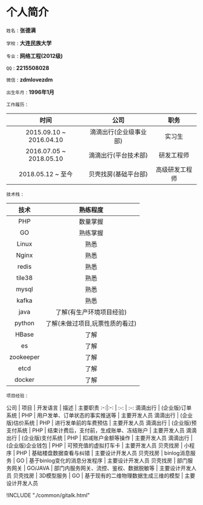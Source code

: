 个人简介
=======

`姓名` : **张德满**

`学校` : **大连民族大学**

`专业` : **网络工程(2012级)**

`QQ` : **2215508028**

`微信` : **zdmlovezdm**

`出生年月` : **1996年1月**

`工作履历` :

时间 | 公司 |  职务  
:-:|:-:|:-:
2015.09.10 ~ 2016.04.10 | 滴滴出行(企业级事业部) | 实习生
2016.07.05 ~ 2018.05.10 | 滴滴出行(平台技术部) | 研发工程师
2018.05.12 ~ 至今 | 贝壳找房(基础平台部) | 高级研发工程师

`技术栈` :

技术 | 熟练程度
:-: | :-:
PHP | 数量掌握
GO | 熟练掌握
Linux | 熟悉
Nginx | 熟悉
redis | 熟悉
tile38 | 熟悉
mysql | 熟悉
kafka | 熟悉
java | 了解(有生产环境项目经验)
python | 了解(未做过项目,玩票性质的看过)
HBase | 了解
es | 了解
zookeeper | 了解
etcd | 了解
docker | 了解

`项目经验` :

公司 | 项目 | 开发语言 | 描述 | 主要职责
:-:|:-: | :-: | :-:
滴滴出行 | (企业版)订单系统 | PHP | 用户发单、订单状态的事实推送等 | 主要开发人员
滴滴出行 | (企业版)估价系统 | PHP | 进行发单前的车费预估 | 主要开发人员
滴滴出行 | (企业版)预支付系统 | PHP | 结束计费后，支付前，生成账单、冻结账户 | 主要开发人员
滴滴出行 | (企业版)支付系统 | PHP | 扣减账户金额等操作 | 主要开发人员
滴滴出行 | (企业版)企业钱包 | PHP | 可预充值的虚拟打车卡 | 主要开发人员
贝壳找房 | 小程序 | PHP | 基础楼盘数据查看与纠错 | 主要设计开发人员
贝壳找房 | binlog消息服务 | GO | 基于binlog变化的消息分发程序 | 主要设计开发人员
贝壳找房 | 部门服务网关 | GO/JAVA | 部门内服务网关、流控、鉴权、数据脱敏等 | 主要设计开发人员
贝壳找房 | 3D模型服务 | GO | 基于现有的二维物理数据生成三维的模型 | 主要设计开发人员

<script>
var pageId = "个人简历页"
</script>

!INCLUDE "./common/gitalk.html"
